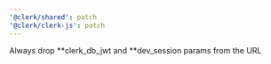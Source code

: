 ```yaml
---
'@clerk/shared': patch
'@clerk/clerk-js': patch
---
```


Always drop **clerk_db_jwt and **dev_session params from the URL
